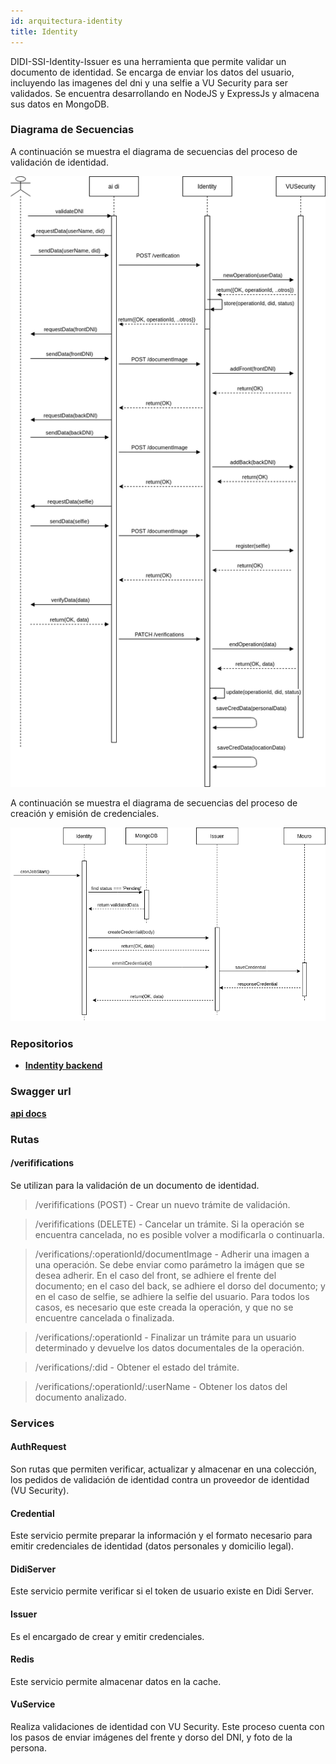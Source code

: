 ```yaml
---
id: arquitectura-identity
title: Identity
---
```


DIDI-SSI-Identity-Issuer es una herramienta que permite validar un documento de identidad. Se encarga de enviar los datos del usuario, incluyendo las imagenes del dni y una selfie a VU Security para ser validados. 
Se encuentra desarrollando en NodeJS y ExpressJs y almacena sus datos en MongoDB.

### Diagrama de Secuencias
A continuación se muestra el diagrama de secuencias del proceso de validación de identidad.

![Identity Diagrama de Secuencias](../../../images/identityValidation-ValidateIdentity.png)


A continuación se muestra el diagrama de secuencias del proceso de creación y emisión de credenciales.

![Identity Diagrama de Secuencias](../../../images/identityValidation-EmmitCredentials.png)

### Repositorios

- [**Indentity backend**](https://github.com/ong-bitcoin-argentina/DIDI-SSI-Identity-issuer)


### Swagger url

[**api docs**](https://identidad.qa.didi.org.ar/api-docs/)

### Rutas


#### /verififications
Se utilizan para la validación de un documento de identidad.
> /verififications (POST) - Crear un nuevo trámite de validación.

> /verififications (DELETE) - Cancelar un trámite. Si la operación se encuentra cancelada, no es posible volver a modificarla o continuarla.

> /verifications/:operationId/documentImage - Adherir una imagen a una operación. Se debe enviar como parámetro la imágen que se desea adherir. En el caso del front, se adhiere el frente del documento; en el caso del back, se adhiere el dorso del documento; y en el caso de selfie, se adhiere la selfie del usuario. Para todos los casos, es necesario que este creada la operación, y que no se encuentre cancelada o finalizada.

> /verifications/:operationId - Finalizar un trámite para un usuario determinado y devuelve los datos documentales de la operación.

> /verifications/:did - Obtener el estado del trámite.

> /verifications/:operationId/:userName - Obtener los datos del documento analizado.


### Services

#### AuthRequest
Son rutas que permiten verificar, actualizar y almacenar en una colección, los pedidos de validación de identidad contra un proveedor de identidad (VU Security).

#### Credential
Este servicio permite preparar la información y el formato necesario para emitir credenciales de identidad (datos personales y domicilio legal).

#### DidiServer
Este servicio permite verificar si el token de usuario existe en Didi Server.

#### Issuer
Es el encargado de crear y emitir credenciales. 

#### Redis
Este servicio permite almacenar datos en la cache.

#### VuService
Realiza validaciones de identidad con VU Security. Este proceso cuenta con los pasos de enviar imágenes del frente y dorso del DNI, y foto de la persona. 